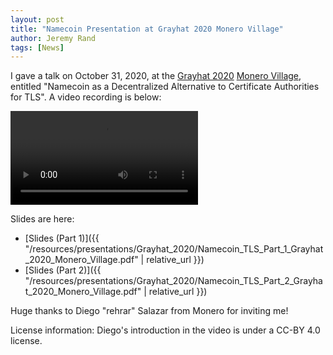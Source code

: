 ```yaml
---
layout: post
title: "Namecoin Presentation at Grayhat 2020 Monero Village"
author: Jeremy Rand
tags: [News]
---
```


I gave a talk on October 31, 2020, at the [Grayhat 2020](https://grayhat.co/) [Monero Village](https://monerovillage.org/), entitled "Namecoin as a Decentralized Alternative to Certificate Authorities for TLS".  A video recording is below:

<video controls>
<source src="{{ site.files_url }}/files/videos/grayhat-2020/Grayhat-2020-Namecoin.webm" type="video/webm">
Video of "Namecoin as a Decentralized Alternative to Certificate Authorities for TLS" at Grayhat 2020.
</video>

Slides are here:

* [Slides (Part 1)]({{ "/resources/presentations/Grayhat_2020/Namecoin_TLS_Part_1_Grayhat_2020_Monero_Village.pdf" | relative_url }})
* [Slides (Part 2)]({{ "/resources/presentations/Grayhat_2020/Namecoin_TLS_Part_2_Grayhat_2020_Monero_Village.pdf" | relative_url }})

Huge thanks to Diego "rehrar" Salazar from Monero for inviting me!

License information: Diego's introduction in the video is under a CC-BY 4.0 license.
